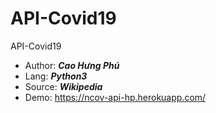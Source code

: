 # API-Covid19
API-Covid19
- Author: ***Cao Hưng Phú***
- Lang: ***Python3***
- Source: ***Wikipedia***
- Demo: https://ncov-api-hp.herokuapp.com/
